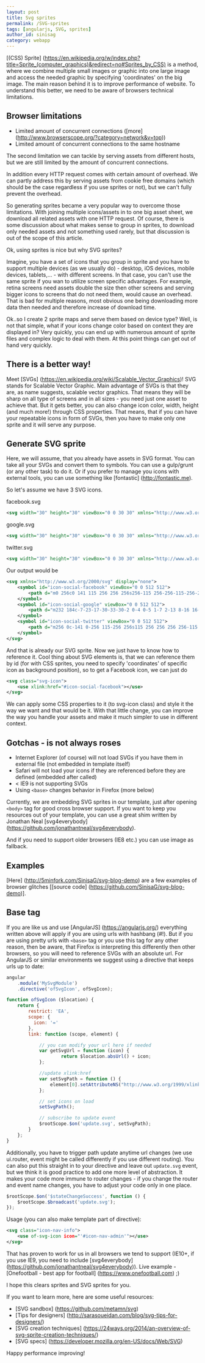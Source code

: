 ```yaml
---
layout: post
title: Svg sprites
permalink: /SVG-sprites
tags: [angularjs, SVG, sprites]
author_id: sinisag
category: webapp
---
```


[(CSS) Sprite] (https://en.wikipedia.org/w/index.php?title=Sprite_(computer_graphics)&redirect=no#Sprites_by_CSS) is a method, where we combine multiple small images or graphic into one large image and access the needed graphic by specifying 'coordinates' on the big image.
The main reason behind it is to improve performance of website. To understand this better, we need to be aware of browsers technical limitations.

## Browser limitations

- Limited amount of concurrent connections ([more] (http://www.browserscope.org/?category=network&v=top))
- Limited amount of concurrent connections to the same hostname

The second limitation we can tackle by serving assets from different hosts, but we are still limited by the amount of concurrent connections.

In addition every HTTP request comes with certain amount of overhead. We can partly address this by serving assets from cookie free domains (which should be the case regardless if you use sprites or not), but we can't fully prevent the overhead.

So generating sprites became a very popular way to overcome those limitations. With joining multiple icons/assets in to one big asset sheet, we download all related assets with one HTTP request.
Of course, there is some discussion about what makes sense to group in sprites, to download only needed assets and not something used rarely, but that discussion is out of the scope of this article.

Ok, using sprites is nice but why SVG sprites?

Imagine, you have a set of icons that you group in sprite and you have to support multiple devices (as we usually do) - desktop, iOS devices, mobile devices, tablets,... - with different screens. In that case, you can't use the same sprite if you wan to utilize screen specific advantages. For example, retina screens need assets double the size then other screens and serving bigger icons to screens that do not need them,
would cause an overhead. That is bad for multiple reasons, most obvious one being downloading more data then needed and therefore increase of download time.

Ok..so I create 2 sprite maps and serve them based on device type? Well, is not that simple, what if your icons change color based on context they are displayed in? Very quickly, you can end up with numerous amount of sprite files and complex logic to deal with them. At this point things can get out of hand very quickly.

## There is a better way!

Meet [SVGs] (https://en.wikipedia.org/wiki/Scalable_Vector_Graphics)! SVG stands for Scalable Vector Graphic. Main advantage of SVGs is that they are, as name suggests, scalable vector graphics. That means they will be sharp on all type of screens and in all sizes - you need just one asset to achieve that. But it gets better, you can also change icon color, width, height (and much more!) through CSS properties. That means, that if you can have your repeatable icons in form of SVGs, then you have to make only one sprite and it will serve any purpose.

## Generate SVG sprite

Here, we will assume, that you already have assets in SVG format. You can take all your SVGs and convert them to symbols. You can use a gulp/grunt (or any other task) to do it. Or if you prefer to manage you icons with external tools, you can use something like [fontastic] (http://fontastic.me).

So let's assume we have 3 SVG icons.

facebook.svg

```xml
<svg width="30" height="30" viewBox="0 0 30 30" xmlns="http://www.w3.org/2000/svg" xmlns:sketch="http://www.bohemiancoding.com/sketch/ns"><title>social_facebook</title><desc>Created with Sketch.</desc><path d="M0 15c0 8.285 6.715 15 15 15s15-6.715 15-15c0-8.284-6.715-15-15-15s-15 6.716-15 15zm18.552-4.635h-2.254c-.268 0-.564.35-.564.819v1.629h2.819v2.321h-2.819v6.971h-2.662v-6.971h-2.414v-2.321h2.414v-1.366c0-1.959 1.36-3.553 3.226-3.553h2.254v2.471z" sketch:type="MSShapeGroup"/></svg>
```

google.svg


```xml
<svg width="30" height="30" viewBox="0 0 30 30" xmlns="http://www.w3.org/2000/svg" xmlns:sketch="http://www.bohemiancoding.com/sketch/ns"><title>social_google</title><desc>Created with Sketch.</desc><path d="M13.588 10.758c-.377-1.328-.987-1.72-1.934-1.72-.103 0-.205.013-.304.042-.411.116-.736.458-.918.967-.185.516-.198 1.054-.036 1.668.288 1.094 1.066 1.888 1.851 1.888.102 0 .204-.014.303-.041.858-.242 1.395-1.552 1.039-2.804zm1.412-10.758c-8.284 0-15 6.716-15 15 0 8.285 6.716 15 15 15 8.284 0 15-6.715 15-15 0-8.284-6.716-15-15-15zm-.864 21.44c-.942.458-1.957.508-2.349.508l-.124-.002-.076.001c-.612 0-3.661-.14-3.661-2.917 0-2.729 3.32-2.941 4.338-2.941h.027c-.588-.784-.466-1.576-.466-1.576l-.22.007c-.383 0-1.122-.061-1.758-.471-.778-.5-1.17-1.351-1.17-2.53 0-3.329 3.635-3.464 3.671-3.464h3.632v.079c0 .407-.729.485-1.228.552-.167.023-.506.059-.603.108.92.489 1.068 1.262 1.068 2.412 0 1.308-.512 2.001-1.056 2.487-.336.301-.601.538-.601.854 0 .31.364.629.784.999.69.606 1.635 1.435 1.635 2.829 0 1.441-.62 2.474-1.843 3.067zm7.939-6.454h-2.369v2.368h-1.5v-2.368h-2.368v-1.5h2.368v-2.369h1.5v2.369h2.369v1.5zm-9.852 1.813l-.245.008c-.695.051-1.334.311-1.798.733-.46.415-.694.938-.66 1.471.07 1.109 1.262 1.761 2.711 1.655 1.426-.103 2.375-.922 2.306-2.033-.067-1.046-.974-1.834-2.314-1.834z" sketch:type="MSShapeGroup"/></svg>
```

twitter.svg

```xml
<svg width="30" height="30" viewBox="0 0 30 30" xmlns="http://www.w3.org/2000/svg" xmlns:sketch="http://www.bohemiancoding.com/sketch/ns"><title>social_twitter</title><desc>Created with Sketch.</desc><path d="M15 0c-8.284 0-15 6.716-15 15 0 8.285 6.716 15 15 15 8.285 0 15-6.715 15-15 0-8.284-6.715-15-15-15zm6.101 12.288l.008.383c0 3.903-2.972 8.405-8.406 8.405-1.668 0-3.22-.489-4.528-1.328.231.027.466.042.704.042 1.385 0 2.658-.473 3.67-1.266-1.292-.023-2.385-.877-2.759-2.051.18.034.365.053.556.053.269 0 .531-.036.778-.104-1.351-.271-2.37-1.466-2.37-2.896l.001-.038c.398.222.853.354 1.337.371-.793-.531-1.314-1.434-1.314-2.46 0-.541.145-1.048.4-1.485 1.457 1.788 3.634 2.964 6.089 3.088-.051-.217-.076-.442-.076-.674 0-1.631 1.322-2.954 2.954-2.954.85 0 1.617.359 2.156.933.674-.133 1.305-.379 1.877-.718-.222.69-.69 1.269-1.3 1.635.598-.071 1.167-.23 1.697-.465-.397.591-.897 1.113-1.475 1.529z" sketch:type="MSShapeGroup"/></svg>
```

Our output would be


```xml
<svg xmlns="http://www.w3.org/2000/svg" display="none">
    <symbol id="icon-social-facebook" viewBox="0 0 512 512">
        <path d="m0 256c0 141 115 256 256 256s256-115 256-256-115-256-256-256-256 115-256 256zm317-79h-39c-4 0-9 6-9 14v28h48v39h-48v119h-46v-119h-41v-39h41v-24c0-33 23-60 55-60h39z"/>
    </symbol>
    <symbol id="icon-social-google" viewBox="0 0 512 512">
        <path d="m232 184c-7-23-17-30-33-30-2 0-4 0-5 1-7 2-13 8-16 16-3 9-3 18-1 29 5 19 19 32 32 32 2 0 3 0 5-1 15-4 24-26 18-47zm24-184c-141 0-256 115-256 256s115 256 256 256 256-115 256-256-115-256-256-256zm-15 366c-16 8-33 9-40 9h-2-1c-11 0-63-3-63-50s57-50 74-50h1c-10-14-8-27-8-27h-4c-6 0-19-1-30-8-13-9-20-23-20-43 0-57 62-60 63-60h62v2c0 7-13 8-21 9-3 1-9 1-11 2 16 8 19 22 19 41 0 23-9 34-18 43-6 5-11 9-11 14 0 6 7 11 14 17 12 11 28 25 28 49s-11 42-32 52zm136-110h-41v40h-25v-40h-41v-26h41v-40h25v40h41zm-168 31h-5c-11 1-22 5-30 12s-12 16-12 25c2 19 22 31 47 29 24-2 40-16 39-35-1-18-17-31-39-31z"/>
    </symbol>
    <symbol id="icon-social-twitter" viewBox="0 0 512 512">
        <path d="m256 0c-141 0-256 115-256 256s115 256 256 256 256-115 256-256-115-256-256-256zm104 210v6c0 67-50 144-143 144-29 0-55-9-77-23 3 1 7 1 12 1 23 0 45-8 62-22-22 0-41-15-47-35 3 1 6 1 10 1s9-1 13-2c-23-4-41-25-41-49v-1c7 4 15 6 23 7-13-10-22-25-22-42 0-10 2-18 7-26 24 31 62 51 104 53-1-4-2-8-2-12 0-27 23-50 51-50 14 0 27 6 36 16 12-2 23-7 33-12-4 11-12 21-23 28 11-2 20-4 29-8-6 10-15 19-25 26z"/>
    </symbol>
</svg>

```

And that is already our SVG sprite. Now we just have to know how to reference it. Cool thing about SVG elements is, that we can reference them by id (for with CSS sprites, you need to specify 'coordinates' of specific icon as background position), so to get a Facebook icon, we can just do


```xml
<svg class="svg-icon">
    <use xlink:href="#icon-social-facebook"></use>
</svg>

```

We can apply some CSS properties to it (to svg-icon class) and style it the way we want and that would be it. With that little change, you can improve the way you handle your assets and make it much simpler to use in different context.


## Gotchas - is not always roses

- Internet Explorer (of course) will not load SVGs if you have them in external file (not embedded in template itself)
- Safari will not load your icons if they are referenced before they are defined (embedded after called)
- < IE9 is not supporting SVGs
- Using `<base>` changes behavior in Firefox (more below)

Currently, we are embedding SVG sprites in our template, just after opening `<body>` tag for good cross browser support. If you want to keep you resources out of your template, you can use a great shim written by Jonathan Neal [svg4everybody] (https://github.com/jonathantneal/svg4everybody).

And if you need to support older browsers (IE8 etc.) you can use image as fallback.

## Examples

[Here] (http://5minfork.com/SinisaG/svg-blog-demo) are a few examples of browser glitches [[source code] (https://github.com/SinisaG/svg-blog-demo)].

## Base tag

If you are like us and use [AngularJS] (https://angularjs.org/) everything written above will apply if you are using urls with hashbang (#!). But if you are using pretty urls with `<base>` tag or you use this tag for any other reason, then be aware, that Firefox is interpreting this differently then other browsers, so you will need to reference SVGs with an absolute url. For AngularJS or similar environments we suggest using a directive that keeps urls up to date:


```javascript
angular
    .module('MySvgModule')
    .directive('ofSvgIcon', ofSvgIcon);

function ofSvgIcon ($location) {
    return {
        restrict: 'EA',
        scope: {
          icon: '='
        },
        link: function (scope, element) {

            // you can modify your url here if needed
            var getSvgUrl = function (icon) {
                    return $location.absUrl() + icon;
            };

            //update xlink:href
            var setSvgPath = function () {
                element[0].setAttributeNS("http://www.w3.org/1999/xlink","xlink:href", getSvgPath(scope.icon));
            };

            // set icons on load
            setSvgPath();

            // subscribe to update event
            $rootScope.$on('update.svg', setSvgPath);
        }
    };
}

```


Additionally, you have to trigger path update anytime url changes (we use ui.router, event might be called differently if you use different routing). You can also put this straight in to your directive and leave out `update.svg` event, but we think it is good practice to add one more level of abstraction. It makes your code more immune to router changes - if you change the router and event name changes, you have to adjust your code only in one place.

```javascript
$rootScope.$on('$stateChangeSuccess', function () {
    $rootScope.$broadcast('update.svg');
});
```

Usage (you can also make template part of directive):

```xml
<svg class="icon-nav-info">
    <use of-svg-icon icon="'#icon-nav-admin'"></use>
</svg>
```

That has proven to work for us in all browsers we tend to support (IE10+, if you use IE9, you need to include [svg4everybody] (https://github.com/jonathantneal/svg4everybody)). Live example - [Onefootball - best app for football] (https://www.onefootball.com) ;)

I hope this clears sprites and SVG sprites for you.

If you want to learn more, here are some useful resources:

- [SVG sandbox] (https://github.com/metamn/svg)
- [Tips for designers] (http://sarasoueidan.com/blog/svg-tips-for-designers/)
- [SVG creation techniques] (https://24ways.org/2014/an-overview-of-svg-sprite-creation-techniques/)
- [SVG specs] (https://developer.mozilla.org/en-US/docs/Web/SVG)


Happy performance improving!
